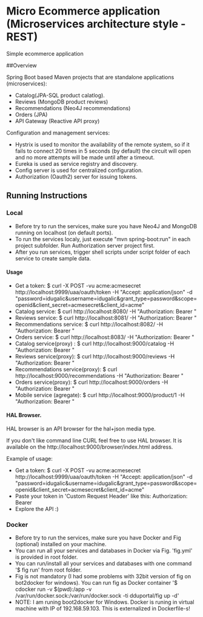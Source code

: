 # Micro Ecommerce application (Microservices architecture style - REST)

Simple ecommerce application 

##Overview

 Spring Boot based Maven projects that are standalone applications (microservices):

- Catalog(JPA-SQL product calatlog).
- Reviews (MongoDB product reviews)
- Recommendations (Neo4J recommendations)
- Orders (JPA)
- API Gateway (Reactive API proxy)

Configuration and management services:

- Hystrix is used to monitor the availability of the remote system, so if it fails to connect 20 times in 5 seconds (by default) the circuit will open and no more attempts will be made until after a timeout.
- Eureka is used as service registry and discovery.
- Config server is used for centralized configuration.
- Authorization (Oauth2) server for issuing tokens.


## Running Instructions
### Local
- Before try to run the services, make sure you have Neo4J and MongoDB running on localhost (on default ports).
- To run the services localy, just execute "mvn spring-boot:run" in each project subfolder. Run Authorization server project first.
- After you run services, trigger shell scripts under script folder of each service to create sample data.

#### Usage

- Get a token: $ curl -X POST -vu acme:acmesecret http://localhost:9999/uaa/oauth/token -H "Accept: application/json" -d "password=idugalic&username=idugalic&grant_type=password&scope=openid&client_secret=acmesecret&client_id=acme"
- Catalog service: $ curl http://localhost:8080/ -H "Authorization: Bearer <YOUR TOKEN>"
- Reviews service: $ curl http://localhost:8081/ -H "Authorization: Bearer <YOUR TOKEN>"
- Recommendations service: $ curl http://localhost:8082/ -H "Authorization: Bearer <YOUR TOKEN>"
- Orders service: $ curl http://localhost:8083/ -H "Authorization: Bearer <YOUR TOKEN>"
- Catalog service(proxy) : $ curl http://localhost:9000/catalog -H "Authorization: Bearer <YOUR TOKEN>"
- Reviews service(proxy): $ curl http://localhost:9000/reviews -H "Authorization: Bearer <YOUR TOKEN>"
- Recommendations service(proxy): $ curl http://localhost:9000/recommendations -H "Authorization: Bearer <YOUR TOKEN>"
- Orders service(proxy): $ curl http://localhost:9000/orders -H "Authorization: Bearer <YOUR TOKEN>"
- Mobile service (agregate): $ curl http://localhost:9000/product/1 -H "Authorization: Bearer <YOUR TOKEN>"

#### HAL Browser.
HAL browser is an API browser for the hal+json media type. 

If you don't like command line CURL feel free to use HAL browser.
It is available on the http://localhost:9000/browser/index.html address.

Example of usage:


- Get a token: $ curl -X POST -vu acme:acmesecret http://localhost:9999/uaa/oauth/token -H "Accept: application/json" -d "password=idugalic&username=idugalic&grant_type=password&scope=openid&client_secret=acmesecret&client_id=acme"
- Paste your token in 'Custom Request Header' like this: Authorization: Bearer <YOUR TOKEN>
- Explore the API :)

### Docker
- Before try to run the services, make sure you have Docker and Fig (optional) installed on your machine.
- You can run all your services and databases in Docker via Fig. 'fig.yml' is provided in root folder. 
- You can run/install all your services and databases with one command '$ fig run' from root folder.
- Fig is not mandatory (I had some problems with 32bit version of fig on bot2docker for windows). You can run fig as Docker container '$ cdocker run -v $(pwd):/app -v /var/run/docker.sock:/var/run/docker.sock -ti dduportal/fig up -d'
- NOTE: I am runing boot2docker for Windows. Docker is runing in virtual machine with IP of 192.168.59.103. This is externalized in Dockerfile-s!